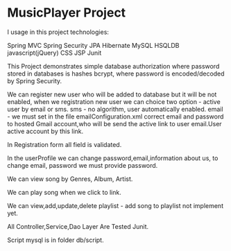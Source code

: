 MusicPlayer Project
===========

I usage in this project technologies: 

Spring MVC
Spring Security
JPA
Hibernate
MySQL
HSQLDB
javascript(jQuery)
CSS
JSP
Junit

This Project demonstrates simple database authorization  where password stored in databases is hashes bcrypt, where password
is encoded/decoded by Spring Security.

We can register new user who will be added to database but it will be not enabled, when we registration new user we can
choice two option - active user by email or sms.
sms - no algorithm, user automatically enabled.
email - we must set in the file emailConfiguration.xml correct email and password to hosted Gmail account,who will be send
the active link to user email.User active account by this link.

In Registration form all field is validated.

In the userProfile we can change password,email,information about us, to change email, password we must provide password.

We can view song by Genres, Album, Artist.

We can play song when we click to link.

We can view,add,update,delete playlist - add song to playlist not implement yet.

All Controller,Service,Dao Layer Are Tested Junit.

Script mysql is in folder db/script.








